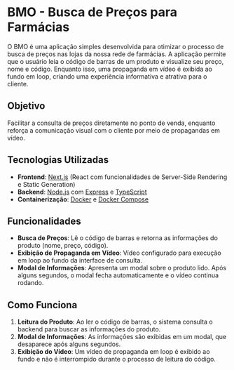 # BMO - Busca de Preços para Farmácias

O BMO é uma aplicação simples desenvolvida para otimizar o processo de busca de preços nas lojas da nossa rede de farmácias. A aplicação permite que o usuário leia o código de barras de um produto e visualize seu preço, nome e código. Enquanto isso, uma propaganda em vídeo é exibida ao fundo em loop, criando uma experiência informativa e atrativa para o cliente.

## Objetivo

Facilitar a consulta de preços diretamente no ponto de venda, enquanto reforça a comunicação visual com o cliente por meio de propagandas em vídeo.

## Tecnologias Utilizadas

- **Frontend**: [Next.js](https://nextjs.org/) (React com funcionalidades de Server-Side Rendering e Static Generation)
- **Backend**: [Node.js](https://nodejs.org/) com [Express](https://expressjs.com/) e [TypeScript](https://www.typescriptlang.org/)
- **Containerização**: [Docker](https://www.docker.com/) e [Docker Compose](https://docs.docker.com/compose/)


## Funcionalidades

- **Busca de Preços**: Lê o código de barras e retorna as informações do produto (nome, preço, código).
- **Exibição de Propaganda em Vídeo**: Vídeo configurado para execução em loop ao fundo da interface de consulta.
- **Modal de Informações**: Apresenta um modal sobre o produto lido. Após alguns segundos, o modal fecha automaticamente e o vídeo continua rodando.

## Como Funciona

1. **Leitura do Produto**: Ao ler o código de barras, o sistema consulta o backend para buscar as informações do produto.
2. **Modal de Informações**: As informações são exibidas em um modal, que desaparece após alguns segundos.
3. **Exibição do Vídeo**: Um vídeo de propaganda em loop é exibido ao fundo e não é interrompido durante o processo de leitura do código.
